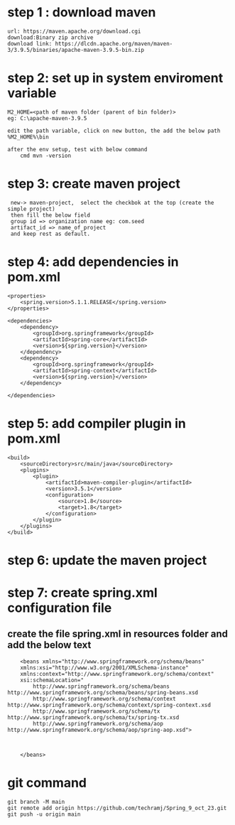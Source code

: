 # step  1 : download maven
    url: https://maven.apache.org/download.cgi
    download:Binary zip archive
    download link: https://dlcdn.apache.org/maven/maven-3/3.9.5/binaries/apache-maven-3.9.5-bin.zip

# step 2: set up in system enviroment variable
    M2_HOME=<path of maven folder (parent of bin folder)>
    eg: C:\apache-maven-3.9.5

    edit the path variable, click on new button, the add the below path
    %M2_HOME%\bin

    after the env setup, test with below command
        cmd mvn -version

# step 3: create maven project
     new-> maven-project,  select the checkbok at the top (create the simple project)
     then fill the below field
     group id => organization name eg: com.seed
     artifact_id => name_of_project
     and keep rest as default.


# step 4: add dependencies in pom.xml
    <properties>
		<spring.version>5.1.1.RELEASE</spring.version>
	</properties>

	<dependencies>
		<dependency>
			<groupId>org.springframework</groupId>
			<artifactId>spring-core</artifactId>
			<version>${spring.version}</version>
		</dependency>
		<dependency>
			<groupId>org.springframework</groupId>
			<artifactId>spring-context</artifactId>
			<version>${spring.version}</version>
		</dependency>

	</dependencies>


# step 5: add compiler plugin in pom.xml
    <build>
		<sourceDirectory>src/main/java</sourceDirectory>
		<plugins>
			<plugin>
				<artifactId>maven-compiler-plugin</artifactId>
				<version>3.5.1</version>
				<configuration>
					<source>1.8</source>
					<target>1.8</target>
				</configuration>
			</plugin>
		</plugins>
	</build>

# step 6: update the maven project

# step 7: create spring.xml configuration file
## create the file spring.xml in resources folder and add the below text

        <beans xmlns="http://www.springframework.org/schema/beans"
        xmlns:xsi="http://www.w3.org/2001/XMLSchema-instance"
        xmlns:context="http://www.springframework.org/schema/context"
        xsi:schemaLocation="
            http://www.springframework.org/schema/beans http://www.springframework.org/schema/beans/spring-beans.xsd
            http://www.springframework.org/schema/context http://www.springframework.org/schema/context/spring-context.xsd
            http://www.springframework.org/schema/tx http://www.springframework.org/schema/tx/spring-tx.xsd
            http://www.springframework.org/schema/aop http://www.springframework.org/schema/aop/spring-aop.xsd">

    

        </beans>


  

  # git command
    git branch -M main
    git remote add origin https://github.com/techramj/Spring_9_oct_23.git
    git push -u origin main